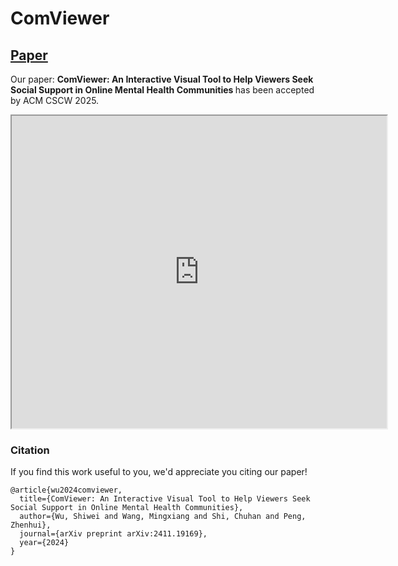 # ComViewer

## **[Paper](https://arxiv.org/pdf/2411.19169)**
Our paper:  <b> ComViewer: An Interactive Visual Tool to Help Viewers Seek Social Support in Online Mental Health Communities </b> has been accepted by ACM CSCW 2025.
<iframe src="https://github.com/ShionMing/ComViewer/blob/main/all.pdf" width="600" height="500"></iframe>

### Citation
If you find this work useful to you, we'd appreciate you citing our paper!
```
@article{wu2024comviewer,
  title={ComViewer: An Interactive Visual Tool to Help Viewers Seek Social Support in Online Mental Health Communities},
  author={Wu, Shiwei and Wang, Mingxiang and Shi, Chuhan and Peng, Zhenhui},
  journal={arXiv preprint arXiv:2411.19169},
  year={2024}
}
```

